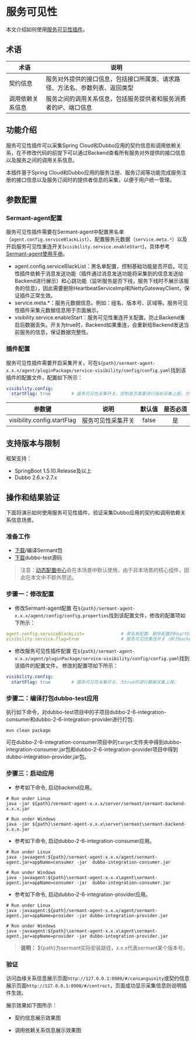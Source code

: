 # 服务可见性

本文介绍如何使用[服务可见性插件](https://github.com/huaweicloud/Sermant/tree/develop/sermant-plugins/sermant-service-visibility)。

## 术语

| 术语     | 说明                                     |
|--------|----------------------------------------|
| 契约信息   | 服务对外提供的接口信息，包括接口所属类、请求路径、方法名、参数列表、返回类型 |
| 调用依赖关系信息 | 服务之间的调用关系信息，包括服务提供者和服务消费者的IP、端口信息     |


## 功能介绍

服务可见性插件可以采集Spring Cloud和Dubbo应用的契约信息和调用依赖关系，在不修改代码的前提下可以通过Backend查看所有服务对外提供的接口信息以及服务之间的调用关系信息。

本插件基于Spring Cloud和Dubbo应用的服务注册、服务订阅等功能完成服务注册的接口信息以及服务订阅时的提供者信息的采集，以便于用户统一管理。

## 参数配置

### Sermant-agent配置
服务可见性插件需要在Sermant-agent中配置黑名单（`agent.config.serviceBlackList`）、配置服务元数据（`service.meta.*`）以及开启服务可见性重连开关(`visibility.service.enableStart`)，具体参考[Sermant-agent使用手册](../user-guide/sermant-agent.md#sermant-agent使用参数配置)。

- agent.config.serviceBlackList：黑名单配置，控制基础功能是否开启。可见性插件依赖于消息发送功能（插件通过消息发送功能将采集到的信息发送给Backend进行展示）和心跳功能（监听服务是否下线，服务下线时不展示该服务的信息），因此需要删除HeartbeatServiceImpl和NettyGatewayClient，保证插件正常生效。
- service.meta.*：服务元数据信息。例如：组名、版本号、区域等。服务可见性插件采集元数据信息用于页面展示。
- visibility.service.enableStart：服务可见性重连开关配置。防止Backend重启后数据丢失。开关为true时，Backend如果重连，会重新给Backend发送当前服务的信息，保证数据完整性。

### 插件配置
服务可见性插件需要开启采集开关，可在`${path}/sermant-agent-x.x.x/agent/pluginPackage/service-visibility/config/config.yaml`找到该插件的配置文件，配置如下所示：

```yaml
visibility.config:
  startFlag: true        # 服务可见性采集开关。控制是否需要进行指标采集上报。为true时插件进行数据采集上报，为false时则不进行数据采集上报。
```

|             参数键             |    说明     |  默认值  | 是否必须 |
|:---------------------------:|:---------:|:-----:|:----:|
| visibility.config.startFlag | 服务可见性采集开关 | false |  是   |

## 支持版本与限制

框架支持：
- SpringBoot 1.5.10.Release及以上
- Dubbo 2.6.x-2.7.x

## 操作和结果验证

下面将演示如何使用服务可见性插件，验证采集Dubbo应用的契约和调用依赖关系信息场景。

### 准备工作

- [下载](https://github.com/huaweicloud/Sermant/releases)/编译Sermant包
- [下载](https://github.com/huaweicloud/Sermant/tree/develop/sermant-integration-tests/dubbo-test)dubbo-test源码

> 注意：[动态配置中心](../user-guide/configuration-center.md)会在本场景中默认使用，由于非本场景的核心组件，因此在本文中不额外赘述。

### 步骤一：修改配置

- 修改Sermant-agent配置
在`${path}/sermant-agent-x.x.x/agent/config/config.properties`找到该配置文件，修改的配置项如下所示：

```yaml
agent.config.serviceBlackList=              # 黑名单配置，删除配置的HeartbeatServiceImpl和NettyGatewayClient。
visibility.service.flag=true                # 服务可见性重连开关（用于backend重连时将全部信息发送给backend，防止backend重启后数据丢失）。
```

- 修改服务可见性插件配置
在`${path}/sermant-agent-x.x.x/agent/pluginPackage/service-visibility/config/config.yaml`找到该插件的配置文件， 修改的配置项如下所示：
```yaml
visibility.config:
  startFlag: true        # 服务可见性采集开关。为true时进行数据采集上报。
```

### 步骤二：编译打包dubbo-test应用

执行如下命令，对dubbo-test项目中的子项目dubbo-2-6-integration-consumer和dubbo-2-6-integration-provider进行打包:

```shell
mvn clean package
```

可在dubbo-2-6-integration-consumer项目中的`target`文件夹中得到dubbo-integration-consumer.jar包和dubbo-2-6-integration-provider项目中得到dubbo-integration-provider.jar包。

### 步骤三：启动应用

- 参考如下命令, 启动backend应用。

```shell
# Run under Linux
java -jar ${path}/sermant-agent-x.x.x/server/sermant/sermant-backend-x.x.x.jar
```

```shell
# Run under Windows
java -jar ${path}\sermant-agent-x.x.x\server\sermant\sermant-backend-x.x.x.jar
```

- 参考如下命令, 启动dubbo-2-6-integration-consumer应用。

```shell
# Run under Linux
java -javaagent:${path}/sermant-agent-x.x.x/agent/sermant-agent.jar=appName=consumer -jar  dubbo-integration-consumer.jar
```

```shell
# Run under Windows
java -javaagent:${path}\sermant-agent-x.x.x\agent\sermant-agent.jar=appName=consumer -jar  dubbo-integration-consumer.jar
```

- 参考如下命令, 启动dubbo-2-6-integration-provider应用。

```shell
# Run under Linux
java -javaagent:${path}/sermant-agent-x.x.x/agent/sermant-agent.jar=appName=provider -jar dubbo-integration-provider.jar
```

```shell
# Run under Windows
java -javaagent:${path}\sermant-agent-x.x.x\agent\sermant-agent.jar=appName=provider -jar dubbo-integration-provider.jar
```
> **说明：** ${path}为sermant实际安装路径，x.x.x代表sermant某个版本号。

### 验证

访问血缘关系信息展示页面`http://127.0.0.1:8900/#/consanguinity`或契约信息展示页面`http://127.0.0.1:8900/#/contract`，页面成功显示采集信息则说明插件生效。

展示效果如下图所示：

- 契约信息展示效果图
<MyImage src="/docs-img/visibility-contarct.png"/>

- 调用依赖关系信息展示效果图
<MyImage src="/docs-img/visibility-consanguinity.png"/>